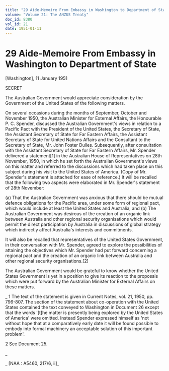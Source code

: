 ```yaml
---
title: "29 Aide-Memoire From Embassy in Washington to Department of State"
volume: "Volume 21: The ANZUS Treaty"
doc_id: 8380
vol_id: 21
date: 1951-01-11
---
```


# 29 Aide-Memoire From Embassy in Washington to Department of State

[Washington], 11 January 1951

SECRET

The Australian Government would appreciate consideration by the Government of the United States of the following matters.

On several occasions during the months of September, October and November 1950, the Australian Minister for External Affairs, the Honourable P. C. Spender, discussed the Australian Government's views in relation to a Pacific Pact with the President of the United States, the Secretary of State, the Assistant Secretary of State for Far Eastern Affairs, the Assistant Secretary of State for United Nations Affairs and the Consultant to the Secretary of State, Mr. John Foster Dulles. Subsequently, after consultation with the Assistant Secretary of State for Far Eastern Affairs, Mr. Spender delivered a statement[1] in the Australian House of Representatives on 28th November, 1950, in which he set forth the Australian Government's views on this matter and referred to the discussions which had taken place on this subject during his visit to the United States of America. (Copy of Mr. Spender's statement is attached for ease of reference.) It will be recalled that the following two aspects were elaborated in Mr. Spender's statement of 28th November:

(a) That the Australian Government was anxious that there should be mutual defence obligations for the Pacific area, under some form of regional pact, which would include at least the United States and Australia, and (b) The Australian Government was desirous of the creation of an organic link between Australia and other regional security organisations which would permit the direct participation by Australia in discussions of global strategy which indirectly affect Australia's interests and commitments.

It will also be recalled that representatives of the United States Government, in their conversation with Mr. Spender, agreed to explore the possibilities of attaining the objectives which Mr. Spender had put forward concerning a regional pact and the creation of an organic link between Australia and other regional security organisations.[2]

The Australian Government would be grateful to know whether the United States Government is yet in a position to give its reaction to the proposals which were put forward by the Australian Minister for External Affairs on these matters.

_ 1 The text of the statement is given in Current Notes, vol. 21, 1950, pp. 796-807. The section of the statement about co-operation with the United States contained the text conveyed to Washington in Document 26 except that the words '[t]he matter is presently being explored by the United States of America' were omitted. Instead Spender expressed himself as 'not without hope that at a comparatively early date it will be found possible to embody into formal machinery an acceptable solution of this important problem'.

2 See Document 25.

_

_ [NAA : A5460, 217/6, ii]_
